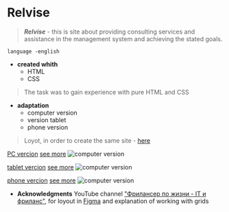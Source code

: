 # Relvise

> ___Relvise___ - this is site  about providing consulting services and assistance in the management system and achieving the stated goals.
<a id="computer"></a>

```
language -english
``` 

* __created whith__
	* HTML
	* CSS


>The task was to gain experience with pure HTML and CSS

* __adaptation__
	* <a id="computer">computer version</a>
	* <a id="tablet">version tablet</a>
	* <a id="phone">phone version</a>

>Loyot, in order to create the same site - [here](https://www.patreon.com/posts/maket-dlia-figma-55661134) 

[PC vercion](#computer)
[see more](https://annazakavova.github.io/Relvise/)
![computer version](../project2/libs/img-readme/PC.png)

[tablet vercion](#tablet)
[see more](https://annazakavova.github.io/Relvise/)
![computer version](../project2/libs/img-readme/tablet.png)

[phone vercion](#phone)
[see more](https://annazakavova.github.io/Relvise/)
![computer version](../project2/libs/img-readme/phone.png)

* __Acknowledgments__
	YouTube channel ["Фрилансер по жизни - IT и фриланс"](https://www.youtube.com/channel/UCedskVwIKiZJsO8XdJdLKnA), for loyout in [Figma](https://www.patreon.com/posts/maket-dlia-figma-55661134) and explanation of working with grids